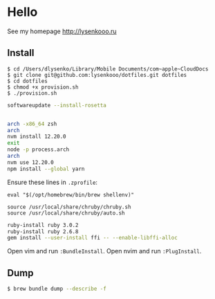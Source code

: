 # Hello

See my homepage http://lysenkooo.ru

## Install

```
$ cd /Users/dlysenko/Library/Mobile Documents/com~apple~CloudDocs
$ git clone git@github.com:lysenkooo/dotfiles.git dotfiles
$ cd dotfiles
$ chmod +x provision.sh
$ ./provision.sh
```

```sh
softwareupdate --install-rosetta


arch -x86_64 zsh
arch
nvm install 12.20.0
exit
node -p process.arch
arch
nvm use 12.20.0
npm install --global yarn
```

Ensure these lines in `.zprofile`:

```
eval "$(/opt/homebrew/bin/brew shellenv)"

source /usr/local/share/chruby/chruby.sh
source /usr/local/share/chruby/auto.sh
```

```sh
ruby-install ruby 3.0.2
ruby-install ruby 2.6.8
gem install --user-install ffi -- --enable-libffi-alloc
```

Open vim and run `:BundleInstall`.
Open nvim and run `:PlugInstall`.

## Dump

```sh
$ brew bundle dump --describe -f
```
